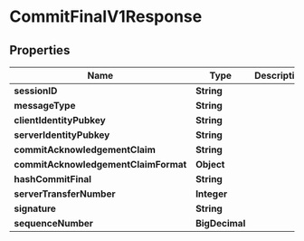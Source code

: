 

# CommitFinalV1Response


## Properties

| Name | Type | Description | Notes |
|------------ | ------------- | ------------- | -------------|
|**sessionID** | **String** |  |  |
|**messageType** | **String** |  |  |
|**clientIdentityPubkey** | **String** |  |  |
|**serverIdentityPubkey** | **String** |  |  |
|**commitAcknowledgementClaim** | **String** |  |  |
|**commitAcknowledgementClaimFormat** | **Object** |  |  [optional] |
|**hashCommitFinal** | **String** |  |  |
|**serverTransferNumber** | **Integer** |  |  [optional] |
|**signature** | **String** |  |  |
|**sequenceNumber** | **BigDecimal** |  |  |



